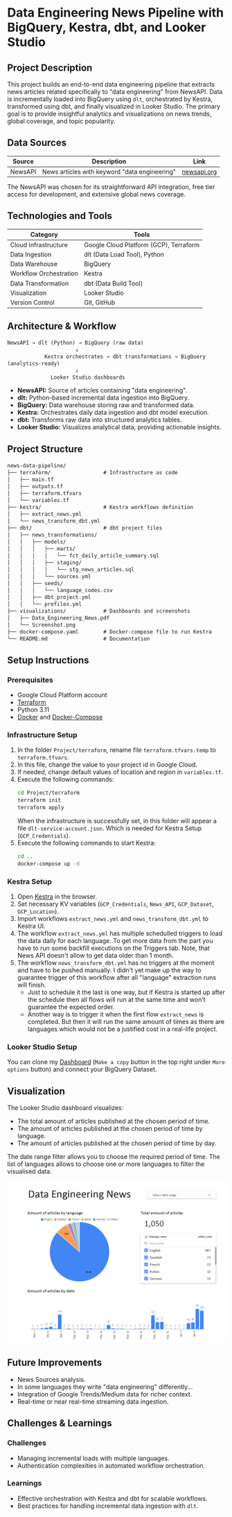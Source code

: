 # Data Engineering News Pipeline with BigQuery, Kestra, dbt, and Looker Studio

## Project Description

This project builds an end-to-end data engineering pipeline that extracts news articles related specifically to "data engineering" from NewsAPI. Data is incrementally loaded into BigQuery using `dlt`, orchestrated by Kestra, transformed using dbt, and finally visualized in Looker Studio. The primary goal is to provide insightful analytics and visualizations on news trends, global coverage, and topic popularity.

## Data Sources

| Source  | Description                                       | Link                               |
|---------|---------------------------------------------------|------------------------------------|
| NewsAPI | News articles with keyword "data engineering"     | [newsapi.org](https://newsapi.org/) |

The NewsAPI was chosen for its straightforward API integration, free tier access for development, and extensive global news coverage.

## Technologies and Tools

| Category                | Tools                                           |
|-------------------------|-------------------------------------------------|
| Cloud Infrastructure    | Google Cloud Platform (GCP), Terraform          |
| Data Ingestion          | dlt (Data Load Tool), Python                    |
| Data Warehouse          | BigQuery                                        |
| Workflow Orchestration  | Kestra                                          |
| Data Transformation     | dbt (Data Build Tool)                           |
| Visualization           | Looker Studio                                   |
| Version Control         | Git, GitHub                                     |

## Architecture & Workflow

```
NewsAPI → dlt (Python) → BigQuery (raw data)
                      ↓
            Kestra orchestrates → dbt transformations → BigQuery (analytics-ready)
                      ↓
              Looker Studio dashboards
```

- **NewsAPI:** Source of articles containing "data engineering".
- **dlt:** Python-based incremental data ingestion into BigQuery.
- **BigQuery:** Data warehouse storing raw and transformed data.
- **Kestra:** Orchestrates daily data ingestion and dbt model execution.
- **dbt:** Transforms raw data into structured analytics tables.
- **Looker Studio:** Visualizes analytical data, providing actionable insights.

## Project Structure

```
news-data-pipeline/
├── terraform/                 # Infrastructure as code
│   ├── main.tf
│   ├── outputs.tf
│   ├── terraform.tfvars
│   └── variables.tf
├── kestra/                    # Kestra workflows definition
│   ├── extract_news.yml       
│   └── news_transform_dbt.yml 
├── dbt/                       # dbt project files
│   ├── news_transformations/  
│   │   ├── models/
│   │   │   ├── marts/
│   │   │   │   └── fct_daily_article_summary.sql
│   │   │   ├── staging/
│   │   │   │   └── stg_news_articles.sql
│   │   │   └── sources.yml
│   │   ├── seeds/
│   │   │   └── language_codes.csv
│   │   ├── dbt_project.yml
│   │   └── profiles.yml
├── visualizations/            # Dashboards and screenshots
│   ├── Data_Engineering_News.pdf
│   └── Screenshot.png
├── docker-compose.yaml        # Docker-compose file to run Kestra
└── README.md                  # Documentation
```

## Setup Instructions

### Prerequisites

- Google Cloud Platform account
- [Terraform](https://developer.hashicorp.com/terraform/install)
- Python 3.11
- [Docker](https://docs.docker.com/engine/install/) and [Docker-Compose](https://docs.docker.com/compose/install/)

### Infrastructure Setup

1. In the folder `Project/terraform`, rename file `terraform.tfvars.temp` to `terraform.tfvars`.
2. In this file, change the value to your project id in Google Cloud.
3. If needed, change default values of location and region in `variables.tf`.
4. Execute the following commands:
    ```bash
    cd Project/terraform
    terraform init
    terraform apply
    ```
    When the infrastructure is successfully set, in this folder will appear a file `dlt-service-account.json`. Which is needed for Kestra Setup (`GCP_Credentials`).
5. Execute the following commands to start Kestra:
    ```bash
    cd ..
    docker-compose up -d
    ```

### Kestra Setup

1. Open [Kestra](http://localhost:8080/) in the browser.
2. Set necessary KV variables (`GCP_Credentials`, `News_API`, `GCP_Dataset`, `GCP_Location`).
3. Import workflows `extract_news.yml` and `news_transform_dbt.yml` to Kestra UI.
4. The workflow `extract_news.yml` has multiple schedulled triggers to load the data daily for each language. To get more data from the part you have to run some backfill executions on the Triggers tab. Note, that News API doesn't allow to get data older than 1 month.
5. The workflow `news_transform_dbt.yml` has no triggers at the moment and have to be pushed manually. I didn't yet make up the way to guarantee trigger of this workflow after all "language" extraction runs will finish. 
    - Just to schedule it the last is one way, but if Kestra is started up after the schedule then all flows will run at the same time and won't guarantee the expected order.
    - Another way is to trigger it when the first flow `extract_news` is completed. But then it will run the same amount of times as there are languages which would not be a justified cost in a real-life project.

### Looker Studio Setup

You can clone my [Dashboard](https://lookerstudio.google.com/reporting/79a95d9e-7e23-4d9c-b68d-7d76925a00f2) (`Make a copy` button in the top right under `More options` button) and connect your BigQuery Dataset.

## Visualization

The Looker Studio dashboard visualizes:
- The total amount of articles published at the chosen period of time.
- The amount of articles published at the chosen period of time by language.
- The amount of articles published at the chosen period of time by day.

The date range filter allows you to choose the required period of time.
The list of languages allows to choose one or more languages to filter the visualised data.

![Looker Studio Dashboard](visualizations/Screenshot.png)

## Future Improvements

- News Sources analysis.
- In some languages they write "data engineering" differently...
- Integration of Google Trends/Medium data for richer context.
- Real-time or near real-time streaming data ingestion.

## Challenges & Learnings

### Challenges
- Managing incremental loads with multiple languages.
- Authentication complexities in automated workflow orchestration.

### Learnings
- Effective orchestration with Kestra and dbt for scalable workflows.
- Best practices for handling incremental data ingestion with `dlt`.


